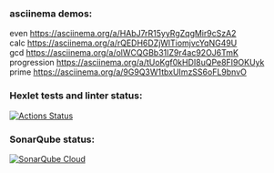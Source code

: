 
### asciinema demos:
even https://asciinema.org/a/HAbJ7rR15yyRgZqgMir9cSzA2  
calc https://asciinema.org/a/rQEDH6DZjWlTiomjvcYqNG49U  
gcd https://asciinema.org/a/olWCQGBb31IZ9r4ac92OJ6TmK  
progression https://asciinema.org/a/tUoKgf0kHDI8uQPe8FI9OKUyk  
prime https://asciinema.org/a/9G9Q3W1tbxUImzSS6oFL9bnvO  

### Hexlet tests and linter status:
[![Actions Status](https://github.com/sailorKenobi/backend-project-lvl1/actions/workflows/hexlet-check.yml/badge.svg)](https://github.com/sailorKenobi/backend-project-lvl1/actions)

### SonarQube status:
[![SonarQube Cloud](https://sonarcloud.io/images/project_badges/sonarcloud-light.svg)](https://sonarcloud.io/summary/new_code?id=sailorKenobi_backend-project-lvl1)